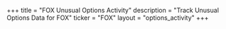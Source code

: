 +++
title = "FOX Unusual Options Activity"
description = "Track Unusual Options Data for FOX"
ticker = "FOX"
layout = "options_activity"
+++

